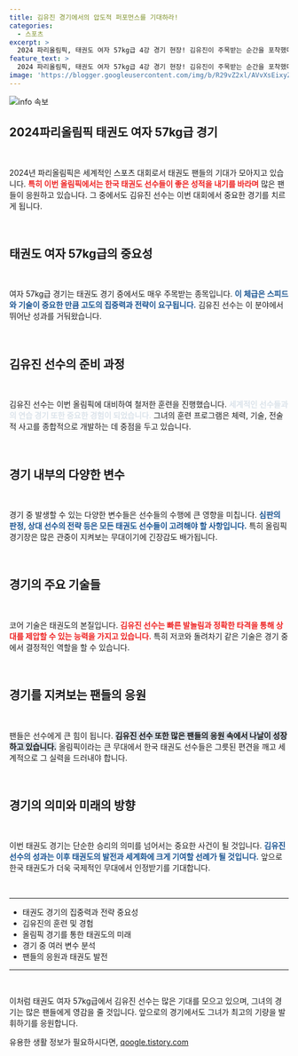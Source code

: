 ```yaml
---
title: 김유진 경기에서의 압도적 퍼포먼스를 기대하라!
categories:
  - 스포츠
excerpt: >
  2024 파리올림픽, 태권도 여자 57kg급 4강 경기 현장! 김유진이 주목받는 순간을 포착했다. 그녀의 저력을 확인하고 싶다면 클릭하세요!
feature_text: >
  2024 파리올림픽, 태권도 여자 57kg급 4강 경기 현장! 김유진이 주목받는 순간을 포착했다. 그녀의 저력을 확인하고 싶다면 클릭하세요!
image: 'https://blogger.googleusercontent.com/img/b/R29vZ2xl/AVvXsEixyZcFfHzMRdzZMjFBmAUKJYCLCGyLL1o632UiGVXcaFdKo_bkvkuCioo0uUKlGfBVcT3P84aROyZIXSBEx3Aw5nCQ3pTgDom1WDC4m8eifvWiAmWEEVb4x6G_l8C0QH225ldMjyaFvpxGEBGNO37VmDTDMHGhJPq73UglMfDca1-0aw/s1600/blogspot.png'
---
```


<p><img src="https://blogger.googleusercontent.com/img/b/R29vZ2xl/AVvXsEixyZcFfHzMRdzZMjFBmAUKJYCLCGyLL1o632UiGVXcaFdKo_bkvkuCioo0uUKlGfBVcT3P84aROyZIXSBEx3Aw5nCQ3pTgDom1WDC4m8eifvWiAmWEEVb4x6G_l8C0QH225ldMjyaFvpxGEBGNO37VmDTDMHGhJPq73UglMfDca1-0aw/s1600/blogspot.png" alt="info 속보" /></p>

<h2 data-ke-size="size26">2024파리올림픽 태권도 여자 57kg급 경기</h2>

<p data-ke-size="size16">&nbsp;</p>  

<p>2024년 파리올림픽은 세계적인 스포츠 대회로서 태권도 팬들의 기대가 모아지고 있습니다. <b><span style="color: #ee2323;">특히 이번 올림픽에서는 한국 태권도 선수들이 좋은 성적을 내기를 바라며</span></b> 많은 팬들이 응원하고 있습니다. 그 중에서도 김유진 선수는 이번 대회에서 중요한 경기를 치르게 됩니다. </p>

<p data-ke-size="size16">&nbsp;</p>  

<h2 data-ke-size="size26">태권도 여자 57kg급의 중요성</h2>  

<p data-ke-size="size16">&nbsp;</p>  

<p>여자 57kg급 경기는 태권도 경기 중에서도 매우 주목받는 종목입니다. <b><span style="color: #1a5490;">이 체급은 스피드와 기술이 중요한 만큼 고도의 집중력과 전략이 요구됩니다.</span></b> 김유진 선수는 이 분야에서 뛰어난 성과를 거둬왔습니다. </p>

<p data-ke-size="size16">&nbsp;</p>  

<h2 data-ke-size="size26">김유진 선수의 준비 과정</h2>  

<p data-ke-size="size16">&nbsp;</p>  

<p>김유진 선수는 이번 올림픽에 대비하여 철저한 훈련을 진행했습니다. <b><span style="color: #21538527;">세계적인 선수들과의 연습 경기 또한 중요한 경험이 되었습니다.</span></b> 그녀의 훈련 프로그램은 체력, 기술, 전술적 사고를 종합적으로 개발하는 데 중점을 두고 있습니다. </p>

<p data-ke-size="size16">&nbsp;</p>  

<h2 data-ke-size="size26">경기 내부의 다양한 변수</h2>  

<p data-ke-size="size16">&nbsp;</p>  

<p>경기 중 발생할 수 있는 다양한 변수들은 선수들의 수행에 큰 영향을 미칩니다. <b><span style="color: #1a5490;">심판의 판정, 상대 선수의 전략 등은 모든 태권도 선수들이 고려해야 할 사항입니다.</span></b> 특히 올림픽 경기장은 많은 관중이 지켜보는 무대이기에 긴장감도 배가됩니다. </p>

<p data-ke-size="size16">&nbsp;</p>  

<h2 data-ke-size="size26">경기의 주요 기술들</h2>   

<p data-ke-size="size16">&nbsp;</p>  

<p>코어 기술은 태권도의 본질입니다. <b><span style="color: #ee2323;">김유진 선수는 빠른 발놀림과 정확한 타격을 통해 상대를 제압할 수 있는 능력을 가지고 있습니다.</span></b> 특히 저코와 돌려차기 같은 기술은 경기 중에서 결정적인 역할을 할 수 있습니다. </p>

<p data-ke-size="size16">&nbsp;</p>  

<h2 data-ke-size="size26">경기를 지켜보는 팬들의 응원</h2>  

<p data-ke-size="size16">&nbsp;</p>  

<p>팬들은 선수에게 큰 힘이 됩니다. <b><span style="background-color: #21538527;">김유진 선수 또한 많은 팬들의 응원 속에서 나날이 성장하고 있습니다.</span></b> 올림픽이라는 큰 무대에서 한국 태권도 선수들은 그릇된 편견을 깨고 세계적으로 그 실력을 드러내야 합니다. </p>

<p data-ke-size="size16">&nbsp;</p>  

<h2 data-ke-size="size26">경기의 의미와 미래의 방향</h2>   

<p data-ke-size="size16">&nbsp;</p>  

<p>이번 태권도 경기는 단순한 승리의 의미를 넘어서는 중요한 사건이 될 것입니다. <b><span style="color: #1a5490;">김유진 선수의 성과는 이후 태권도의 발전과 세계화에 크게 기여할 선례가 될 것입니다.</span></b> 앞으로 한국 태권도가 더욱 국제적인 무대에서 인정받기를 기대합니다. </p>

<p data-ke-size="size16">&nbsp;</p>  

<hr>  

<ul>  
<li>태권도 경기의 집중력과 전략 중요성</li>  
<li>김유진의 훈련 및 경험</li>  
<li>올림픽 경기를 통한 태권도의 미래</li>  
<li>경기 중 여러 변수 분석</li>  
<li>팬들의 응원과 태권도 발전</li>  
</ul>  

<hr>  

<p data-ke-size="size16">&nbsp;</p>  

<p>이처럼 태권도 여자 57kg급에서 김유진 선수는 많은 기대를 모으고 있으며, 그녀의 경기는 많은 팬들에게 영감을 줄 것입니다. 앞으로의 경기에서도 그녀가 최고의 기량을 발휘하기를 응원합니다.</p>
유용한 생활 정보가 필요하시다면, <a href="https://qoogle.tistory.com" rel="dofollow">qoogle.tistory.com</a>


